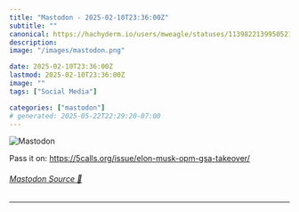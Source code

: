 ```yaml
---
title: "Mastodon - 2025-02-10T23:36:00Z"
subtitle: ""
canonical: https://hachyderm.io/users/mweagle/statuses/113982213995052198
description:
image: "/images/mastodon.png"

date: 2025-02-10T23:36:00Z
lastmod: 2025-02-10T23:36:00Z
image: ""
tags: ["Social Media"]

categories: ["mastodon"]
# generated: 2025-05-22T22:29:20-07:00
---
```

![Mastodon](/images/mastodon.png)

<p>Pass it on: <a href="https://5calls.org/issue/elon-musk-opm-gsa-takeover/" target="_blank" rel="nofollow noopener noreferrer" translate="no"><span class="invisible">https://</span><span class="ellipsis">5calls.org/issue/elon-musk-opm</span><span class="invisible">-gsa-takeover/</span></a></p>


###### [Mastodon Source 🐘](https://hachyderm.io/@mweagle/113982213995052198)

___
